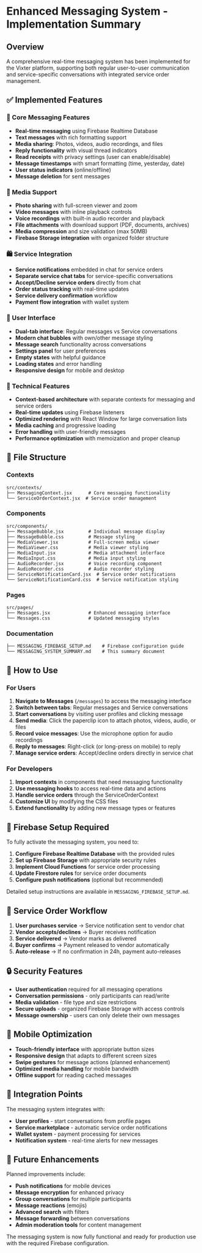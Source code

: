 # Enhanced Messaging System - Implementation Summary

## Overview
A comprehensive real-time messaging system has been implemented for the Vixter platform, supporting both regular user-to-user communication and service-specific conversations with integrated service order management.

## ✅ Implemented Features

### 🎯 Core Messaging Features
- **Real-time messaging** using Firebase Realtime Database
- **Text messages** with rich formatting support
- **Media sharing**: Photos, videos, audio recordings, and files
- **Reply functionality** with visual thread indicators
- **Read receipts** with privacy settings (user can enable/disable)
- **Message timestamps** with smart formatting (time, yesterday, date)
- **User status indicators** (online/offline)
- **Message deletion** for sent messages

### 📱 Media Support
- **Photo sharing** with full-screen viewer and zoom
- **Video messages** with inline playback controls
- **Voice recordings** with built-in audio recorder and playback
- **File attachments** with download support (PDF, documents, archives)
- **Media compression** and size validation (max 50MB)
- **Firebase Storage integration** with organized folder structure

### 🛍️ Service Integration
- **Service notifications** embedded in chat for service orders
- **Separate service chat tabs** for service-specific conversations
- **Accept/Decline service orders** directly from chat
- **Order status tracking** with real-time updates
- **Service delivery confirmation** workflow
- **Payment flow integration** with wallet system

### 🎨 User Interface
- **Dual-tab interface**: Regular messages vs Service conversations
- **Modern chat bubbles** with own/other message styling
- **Message search** functionality across conversations
- **Settings panel** for user preferences
- **Empty states** with helpful guidance
- **Loading states** and error handling
- **Responsive design** for mobile and desktop

### 🔧 Technical Features
- **Context-based architecture** with separate contexts for messaging and service orders
- **Real-time updates** using Firebase listeners
- **Optimized rendering** with React Window for large conversation lists
- **Media caching** and progressive loading
- **Error handling** with user-friendly messages
- **Performance optimization** with memoization and proper cleanup

## 📁 File Structure

### Contexts
```
src/contexts/
├── MessagingContext.jsx      # Core messaging functionality
└── ServiceOrderContext.jsx  # Service order management
```

### Components
```
src/components/
├── MessageBubble.jsx         # Individual message display
├── MessageBubble.css         # Message styling
├── MediaViewer.jsx           # Full-screen media viewer
├── MediaViewer.css           # Media viewer styling
├── MediaInput.jsx            # Media attachment interface
├── MediaInput.css            # Media input styling
├── AudioRecorder.jsx         # Voice recording component
├── AudioRecorder.css         # Audio recorder styling
├── ServiceNotificationCard.jsx  # Service order notifications
└── ServiceNotificationCard.css  # Service notification styling
```

### Pages
```
src/pages/
├── Messages.jsx              # Enhanced messaging interface
└── Messages.css              # Updated messaging styles
```

### Documentation
```
├── MESSAGING_FIREBASE_SETUP.md    # Firebase configuration guide
└── MESSAGING_SYSTEM_SUMMARY.md    # This summary document
```

## 🚀 How to Use

### For Users
1. **Navigate to Messages** (`/messages`) to access the messaging interface
2. **Switch between tabs**: Regular messages and Service conversations
3. **Start conversations** by visiting user profiles and clicking message
4. **Send media**: Click the paperclip icon to attach photos, videos, audio, or files
5. **Record voice messages**: Use the microphone option for audio recordings
6. **Reply to messages**: Right-click (or long-press on mobile) to reply
7. **Manage service orders**: Accept/decline orders directly in service chat

### For Developers
1. **Import contexts** in components that need messaging functionality
2. **Use messaging hooks** to access real-time data and actions
3. **Handle service orders** through the ServiceOrderContext
4. **Customize UI** by modifying the CSS files
5. **Extend functionality** by adding new message types or features

## 🔧 Firebase Setup Required

To fully activate the messaging system, you need to:

1. **Configure Firebase Realtime Database** with the provided rules
2. **Set up Firebase Storage** with appropriate security rules
3. **Implement Cloud Functions** for service order processing
4. **Update Firestore rules** for service order documents
5. **Configure push notifications** (optional but recommended)

Detailed setup instructions are available in `MESSAGING_FIREBASE_SETUP.md`.

## 🎯 Service Order Workflow

1. **User purchases service** → Service notification sent to vendor chat
2. **Vendor accepts/declines** → Buyer receives notification
3. **Service delivered** → Vendor marks as delivered
4. **Buyer confirms** → Payment released to vendor automatically
5. **Auto-release** → If no confirmation in 24h, payment auto-releases

## 🔒 Security Features

- **User authentication** required for all messaging operations
- **Conversation permissions** - only participants can read/write
- **Media validation** - file type and size restrictions
- **Secure uploads** - organized Firebase Storage with access controls
- **Message ownership** - users can only delete their own messages

## 📱 Mobile Optimization

- **Touch-friendly interface** with appropriate button sizes
- **Responsive design** that adapts to different screen sizes
- **Swipe gestures** for message actions (planned enhancement)
- **Optimized media handling** for mobile bandwidth
- **Offline support** for reading cached messages

## 🔄 Integration Points

The messaging system integrates with:
- **User profiles** - start conversations from profile pages
- **Service marketplace** - automatic service order notifications
- **Wallet system** - payment processing for services
- **Notification system** - real-time alerts for new messages

## 🚧 Future Enhancements

Planned improvements include:
- **Push notifications** for mobile devices
- **Message encryption** for enhanced privacy
- **Group conversations** for multiple participants
- **Message reactions** (emojis)
- **Advanced search** with filters
- **Message forwarding** between conversations
- **Admin moderation tools** for content management

The messaging system is now fully functional and ready for production use with the required Firebase configuration.
